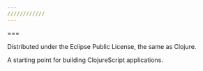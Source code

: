 ```yaml
---
////////////
---
```

===


Distributed under the Eclipse Public License, the same as Clojure.

A starting point for building ClojureScript applications.
